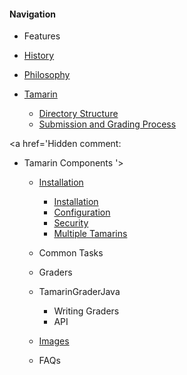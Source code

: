 #### Navigation ####

  * Features
  * [History](History.md)
  * [Philosophy](Philosophy.md)

  * [Tamarin](Tamarin.md)
    * [Directory Structure](Tamarin#Directory_Structure.md)
    * [Submission and Grading Process](Tamarin#Submission_and_Grading_Process.md)

<a href='Hidden comment: 
* Tamarin Components
'></a>

  * [Installation](Installation.md)
    * [Installation](Installation#Installation.md)
    * [Configuration](Installation#Configuration.md)
    * [Security](Installation#Security.md)
    * [Multiple Tamarins](Installation#Multiple_Tamarins.md)
  * Common Tasks
<a href='Hidden comment: 
-defining assignments
-"missing assignments" - check upload/
-manually submitting an assignment for a student
-regrading an assignment
'></a>

  * Graders  <a href='Hidden comment: how they work in general'></a>
  * TamarinGraderJava
    * Writing Graders
    * API

  * [Images](Images.md)
  * FAQs